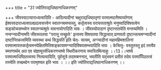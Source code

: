 +++
title = "31 ज्योतिराद्यधिष्ठानाधिकरणम्"

+++
जीवस्याऽप्याराध्यत्वादिति - आदित्यादीनां चक्षुराद्यधिष्ठातृणां परमात्मदत्तैश्वर्य्याणाम् ईश्वरवदाराध्यत्वपलप्रदत्वसत्त्वेन स्वातन्त्र्यमप्यस्तु, कर्तृत्वस्य परायत्तताश्रुतेः मनुष्यादिविषयत्वेन सङ्कोचसम्भवेन स्वातन्त्र्यश्रुतेः वावनायोगादिति भावः । जीवस्योपादानं दृष्टान्ततयेति मन्तव्यमिति । नन्वग्न्यादीनामपि जीवरूपतया "परात्तु त्तच्छ्रुतेः' इत्यस्य विषयतया सिद्धत्वात् प्राणवतो दृष्टान्तत्वमग्न्यादीनां दार्ष्टान्तिकत्वमिति व्यवस्था कथं सिद्धयति इति चेत्- सत्यम्, अग्न्यादीनां महामहिमशालिनां परमात्मायत्तकर्तृत्वमनपेक्षितमितिशङ्कायामग्न्यादिविषयसम्भवादिति भावः । केचित्तु- वस्तुतस्तु इदं तस्यैव स्मरणार्थम् अत एव संज्ञामूर्त्त्यधिकरणभाष्ये स्थिरीकरणाय स्मारितमित्याहुः ।।13।।भाष्ये परमात्माधिष्ठितत्वस्य नित्यत्वादिति, पूर्वसूत्रे तदामबननात्, भवतीति यद्भवनं प्रतीतं तदेव परमाधििेठतत्वं तस्येति तच्छब्देन परामृश्यत इति भावः । ।। इति ज्योतिराद्यधिष्ठानाधिकरणम् ।।